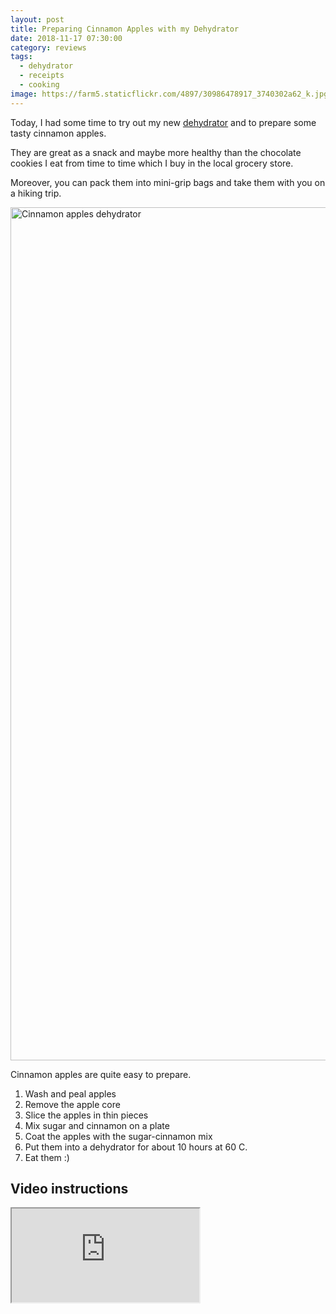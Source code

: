 ```yaml
---
layout: post
title: Preparing Cinnamon Apples with my Dehydrator
date: 2018-11-17 07:30:00
category: reviews
tags:
  - dehydrator
  - receipts
  - cooking
image: https://farm5.staticflickr.com/4897/30986478917_3740302a62_k.jpg
---
```


Today, I had some time to try out my new <a href="https://amzn.to/2qZOvNb" rel="nofollow">dehydrator</a> and to prepare some tasty cinnamon apples. 

They are great as a snack and maybe more healthy than the chocolate cookies I eat from time to time which I buy in the local grocery store. 

Moreover, you can pack them into mini-grip bags and take them with you on a hiking trip.

<img src="https://farm5.staticflickr.com/4897/30986478917_3740302a62_k.jpg" width="2048" height="1365" alt="Cinnamon apples dehydrator">

<!--more-->

Cinnamon apples are quite easy to prepare.

1. Wash and peal apples
2. Remove the apple core
3. Slice the apples in thin pieces
4. Mix sugar and cinnamon on a plate
5. Coat the apples with the sugar-cinnamon mix
6. Put them into a dehydrator for about 10 hours at 60 C.
7. Eat them :)

## Video instructions

<div class="embed-responsive embed-responsive-16by9">
    <iframe class="embed-responsive-item" src="https://www.youtube.com/embed/CB4M03xtQB4"></iframe>
</div>
